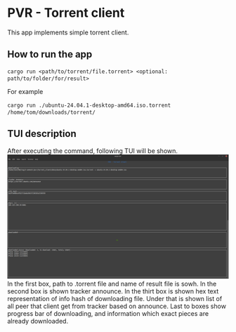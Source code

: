 # PVR - Torrent client
This app implements simple torrent client.

## How to run the app
```console
cargo run <path/to/torrent/file.torrent> <optional: path/to/folder/for/result>
```

For example
```console
cargo run ./ubuntu-24.04.1-desktop-amd64.iso.torrent /home/tom/downloads/torrent/
```

## TUI description
After executing the command, following TUI will be shown.
![TUI example](./TUI-example.png)
In the first box, path to .torrent file and name of result file is sowh.
In the second box is shown tracker announce.
In the thirt box is shown hex text representation of info hash of downloading file.
Under that is shown list of all peer that client get from tracker based on announce.
Last to boxes show progress bar of downloading, and information which exact pieces are already downloaded.
